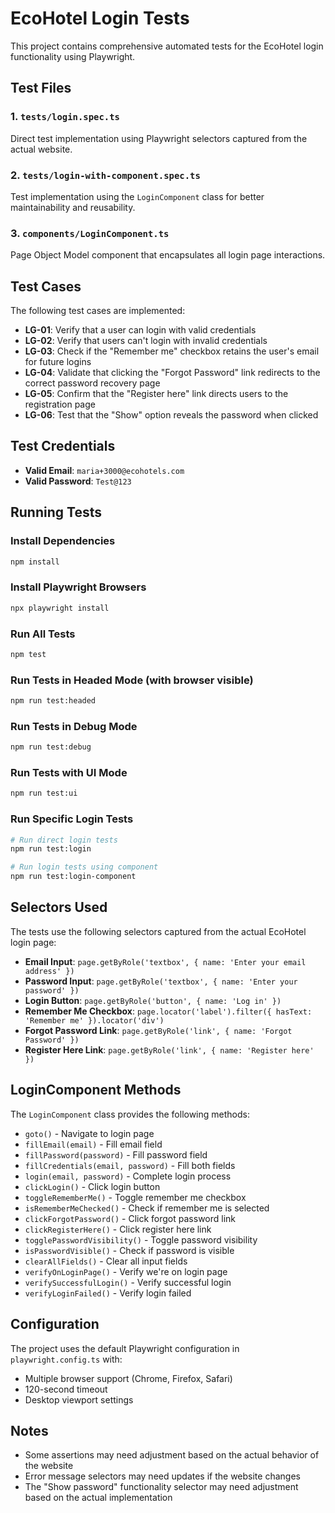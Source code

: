 # EcoHotel Login Tests

This project contains comprehensive automated tests for the EcoHotel login functionality using Playwright.

## Test Files

### 1. `tests/login.spec.ts`

Direct test implementation using Playwright selectors captured from the actual website.

### 2. `tests/login-with-component.spec.ts`

Test implementation using the `LoginComponent` class for better maintainability and reusability.

### 3. `components/LoginComponent.ts`

Page Object Model component that encapsulates all login page interactions.

## Test Cases

The following test cases are implemented:

- **LG-01**: Verify that a user can login with valid credentials
- **LG-02**: Verify that users can't login with invalid credentials
- **LG-03**: Check if the "Remember me" checkbox retains the user's email for future logins
- **LG-04**: Validate that clicking the "Forgot Password" link redirects to the correct password recovery page
- **LG-05**: Confirm that the "Register here" link directs users to the registration page
- **LG-06**: Test that the "Show" option reveals the password when clicked

## Test Credentials

- **Valid Email**: `maria+3000@ecohotels.com`
- **Valid Password**: `Test@123`

## Running Tests

### Install Dependencies

```bash
npm install
```

### Install Playwright Browsers

```bash
npx playwright install
```

### Run All Tests

```bash
npm test
```

### Run Tests in Headed Mode (with browser visible)

```bash
npm run test:headed
```

### Run Tests in Debug Mode

```bash
npm run test:debug
```

### Run Tests with UI Mode

```bash
npm run test:ui
```

### Run Specific Login Tests

```bash
# Run direct login tests
npm run test:login

# Run login tests using component
npm run test:login-component
```

## Selectors Used

The tests use the following selectors captured from the actual EcoHotel login page:

- **Email Input**: `page.getByRole('textbox', { name: 'Enter your email address' })`
- **Password Input**: `page.getByRole('textbox', { name: 'Enter your password' })`
- **Login Button**: `page.getByRole('button', { name: 'Log in' })`
- **Remember Me Checkbox**: `page.locator('label').filter({ hasText: 'Remember me' }).locator('div')`
- **Forgot Password Link**: `page.getByRole('link', { name: 'Forgot Password' })`
- **Register Here Link**: `page.getByRole('link', { name: 'Register here' })`

## LoginComponent Methods

The `LoginComponent` class provides the following methods:

- `goto()` - Navigate to login page
- `fillEmail(email)` - Fill email field
- `fillPassword(password)` - Fill password field
- `fillCredentials(email, password)` - Fill both fields
- `login(email, password)` - Complete login process
- `clickLogin()` - Click login button
- `toggleRememberMe()` - Toggle remember me checkbox
- `isRememberMeChecked()` - Check if remember me is selected
- `clickForgotPassword()` - Click forgot password link
- `clickRegisterHere()` - Click register here link
- `togglePasswordVisibility()` - Toggle password visibility
- `isPasswordVisible()` - Check if password is visible
- `clearAllFields()` - Clear all input fields
- `verifyOnLoginPage()` - Verify we're on login page
- `verifySuccessfulLogin()` - Verify successful login
- `verifyLoginFailed()` - Verify login failed

## Configuration

The project uses the default Playwright configuration in `playwright.config.ts` with:

- Multiple browser support (Chrome, Firefox, Safari)
- 120-second timeout
- Desktop viewport settings

## Notes

- Some assertions may need adjustment based on the actual behavior of the website
- Error message selectors may need updates if the website changes
- The "Show password" functionality selector may need adjustment based on the actual implementation
